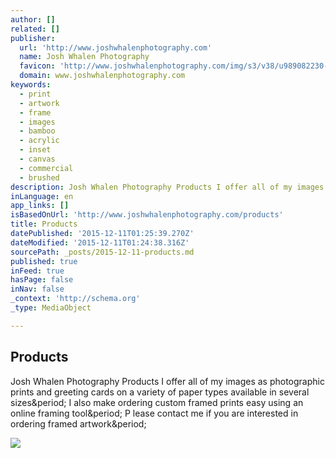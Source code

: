 ```yaml
---
author: []
related: []
publisher:
  url: 'http://www.joshwhalenphotography.com'
  name: Josh Whalen Photography
  favicon: 'http://www.joshwhalenphotography.com/img/s3/v38/u989082230-o413961548-81.ico'
  domain: www.joshwhalenphotography.com
keywords:
  - print
  - artwork
  - frame
  - images
  - bamboo
  - acrylic
  - inset
  - canvas
  - commercial
  - brushed
description: Josh Whalen Photography Products I offer all of my images as photographic prints and greeting cards on a variety of paper types available in several sizes. I also make ordering custom framed prints easy using an online framing tool. P lease contact me if you are interested in ordering framed artwork.
inLanguage: en
app_links: []
isBasedOnUrl: 'http://www.joshwhalenphotography.com/products'
title: Products
datePublished: '2015-12-11T01:25:39.270Z'
dateModified: '2015-12-11T01:24:38.316Z'
sourcePath: _posts/2015-12-11-products.md
published: true
inFeed: true
hasPage: false
inNav: false
_context: 'http://schema.org'
_type: MediaObject

---
```

<article style=""><h1>Products</h1><p>Josh Whalen Photography Products I offer all of my images as photographic prints and greeting cards on a variety of paper types available in several sizes&amp;period; I also make ordering custom framed prints easy using an online framing tool&amp;period; P lease contact me if you are interested in ordering framed artwork&amp;period;</p><img src="http://www.joshwhalenphotography.com/img/s2/v61/p1139976406-5.jpg" /></article>